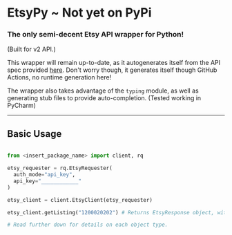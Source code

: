 # EtsyPy ~ Not yet on PyPi

### The only semi-decent Etsy API wrapper for Python!
(Built for v2 API.)

This wrapper will remain up-to-date, as it autogenerates itself from the API spec provided [here](https://openapi.etsy.com/v2/).
Don't worry though, it generates itself though GitHub Actions, no runtime generation here!

The wrapper also takes advantage of the `typing` module, as well as generating stub files to provide auto-completion. (Tested working in PyCharm)

---------------------------------------------------------------------------------------------------------------------------------------------

## Basic Usage

```python

from <insert_package_name> import client, rq

etsy_requester = rq.EtsyRequester(
  auth_mode="api_key", 
  api_key="____________"
)

etsy_client = client.EtsyClient(etsy_requester)

etsy_client.getListing("1200020202") # Returns EtsyResponse object, with attr response, type: requests.Response

# Read further down for details on each object type.
```
